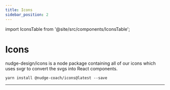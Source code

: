 ```yaml
---
title: Icons
sidebar_position: 2
---
```


import IconsTable from '@site/src/components/IconsTable';

# Icons

nudge-design/icons is a node package containing all of our icons which uses svgr to convert the svgs into React components.

```
yarn install @nudge-coach/icons@latest --save
```

---

<IconsTable />
